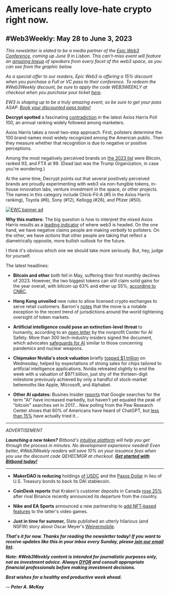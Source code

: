 # Americans really love-hate crypto right now.
## #Web3Weekly: May 28 to June 3, 2023

*This newsletter is elated to be a media partner of the [Epic Web3 Conference](https://www.epicweb3.com/), coming up June 9 in Lisbon. This can't-miss event will feature an [amazing lineup](https://www.epicweb3.com/#speaker) of speakers from every facet of the web3 space, as you can see from the graphic below.*

*As a special offer to our readers, Epic Web3 is offering a 15% discount when you purchase a Full or VC pass to their conference. To redeem the #Web3Weekly discount, be sure to apply the code WEB3WEEKLY at checkout when you purchase your ticket [here](http://bit.ly/3kDskvF).*

*EW3 is shaping up to be a truly amazing event, so be sure to get your pass ASAP. [Book your discounted pass today!](http://bit.ly/3kDskvF)*

**Decrypt spotted** a fascinating [contradiction](https://decrypt.co/142698/americans-may-not-love-crypto-but-these-top-brands-are-into-it) in the latest Axios Harris Poll 100, an annual ranking widely followed among marketers.

Axios Harris takes a novel two-step approach. First, pollsters determine the 100  brand names most widely recognized among the American public. Then they measure whether that recognition is due to negative or positive perceptions.

Among the most negatively perceived brands on [the 2023 list](https://www.axios.com/2023/05/23/corporate-brands-reputation-america) were Bitcoin, ranked 93, and FTX at 99. (Dead last was the Trump Organization, in case you're wondering.)

At the same time, Decrypt points out that several positively perceived brands are proudly experimenting with web3 via non-fungible tokens, in-house innovation labs, venture investment in the space, or other projects. The names in this category include Chick-Fil-A (#5 in the Axios Harris ranking), Toyota (#6), Sony (#12), Kellogg (#26), and Pfizer (#50).

[![EWC banner ad](https://w3w.news/img/sponsored/Speakers1.png)](http://bit.ly/3kDskvF)

**Why this matters:** The big question is how to interpret the mixed Axios Harris results as a [leading indicator](https://www.investopedia.com/terms/l/leadingindicator.asp) of where web3 is headed. On the one hand, we have negative claims people are making *verbally* to pollsters. On the other, we have *actions* that other people are taking that reflect a diametrically opposite, more bullish outlook for the future.

I think it's obvious which one we should take more seriously. But, hey, judge for yourself.

The latest headlines:

- **Bitcoin and ether** both fell in May, suffering their first monthly declines of 2023. However, the two biggest tokens can still claim solid gains for the year overall, with bitcoin up 63% and ether up 55%, [according to CNBC](https://www.cnbc.com/2023/05/31/bitcoin-falls-ahead-of-debt-ceiling-vote-heads-for-first-its-losing-month-of-the-year.html).

- **Hong Kong unveiled** new rules to allow licensed crypto exchanges to serve retail customers. Barron's [notes](https://www.barrons.com/news/hong-kong-launches-retail-friendly-rules-for-crypto-exchanges-eb6ab6c6) that the move is a notable exception to the recent trend of jurisdictions around the world tightening oversight of token markets.

- **Artificial intelligence could pose an extinction-level threat** to humanity, according to an [open letter](https://www.safe.ai/statement-on-ai-risk) by the nonprofit Center for AI Safety. More than 300 tech-industry insiders signed the document, which advocates [safeguards for AI](https://www.nytimes.com/2023/05/30/technology/ai-threat-warning.html) similar to those concerning pandemics and nuclear weapons.

- **Chipmaker Nvidia's stock valuation** briefly [topped $1 trillion](https://www.reuters.com/technology/nvidia-sets-eye-1-trillion-market-value-2023-05-30/) on Wednesday, helped by expectations of strong sales for chips tailored to artificial intelligence applications. Nvidia retreated slightly to end the week with a valuation of $971 billion, just shy of the thirteen-digit milestone previously achieved by only a handful of stock-market behemoths like Apple, Microsoft, and Alphabet.

- **Other AI updates:** Busines Insider [reports](https://www.businessinsider.com/ai-trending-google-search-bitcoin-metaverse-chatgpt-artificial-intelligence-2023-5) that Google searches for the term "AI" have increased markedly, but haven't yet equaled the peak of "bitcoin" searches set in 2017... New polling from the Pew Research Center shows that 60% of Americans have heard of ChatGPT, but [less than 15%](https://www.pewresearch.org/short-reads/2023/05/24/a-majority-of-americans-have-heard-of-chatgpt-but-few-have-tried-it-themselves/) have actually tried it...

<hr>
 <em>
  <p id="adtag">ADVERTISEMENT</p>
  <p><strong>Launching a new token?</strong> Bitbond's <a href="https://tokentool.bitbond.com/?utm_content=">intuitive platform</a> will help you get through the process in minutes. No development experience needed! Even better, #Web3Weekly readers will save 10% on your issuance fees when you use the discount code QEHECMGR at checkout. <strong><a href="https://tokentool.bitbond.com/?utm_content=">Get started with Bitbond today!</a></strong>
 </em></p>
<hr>

- **MakerDAO is reducing** holdings [of USDC](https://decrypt.co/142801/usdc-backing-makers-stablecoin-dai-plummets) and the [Paxos Dollar](https://www.coindesk.com/markets/2023/06/01/makerdao-votes-to-ditch-500m-in-paxos-dollar-stablecoin-from-reserve-assets/) in lieu of U.S. Treasury bonds to back its DAI stablecoin.

- **CoinDesk reports** that Kraken's customer deposits in Canada [rose 25%](https://www.coindesk.com/business/2023/06/01/crypto-exchange-krakens-canada-customer-deposits-rose-25-after-binance-announced-departure/) after rival Binance recently announced its departure from the country.

- **Nike and EA Sports** announced a new partnership to [add NFT-based features](https://www.coindesk.com/web3/2023/06/01/nike-is-bringing-its-swoosh-nfts-to-ea-sports-games/) to the latter's video games.

- **Just in time for summer,** Slate published an utterly hilarious (and NSFW) story about Oscar Meyer's [Weinermobile](https://slate.com/human-interest/2023/05/oscar-mayer-wienermobile-drivers-sex-jamie-loftus-hot-dog.html).

_**That's it for now. Thanks for reading the newsletter today! If you want to receive updates like this in your inbox every Sunday, please [join our email list](https://w3w.news).**_

_**Note: #Web3Weekly content is intended for journalistic purposes only, not as investment advice. Always [DYOR](https://www.urbandictionary.com/define.php?term=DYOR) and consult appropriate financial professionals before making investment decisions.**_

_**Best wishes for a healthy and productive week ahead.**_  

_**-- Peter A. McKay**_
